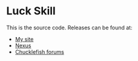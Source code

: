 ﻿# Luck Skill
This is the source code. Releases can be found at:
* [My site](http://spacechase0.com/mods/stardew-valley/luck-skill/)
* [Nexus](http://www.nexusmods.com/stardewvalley/mods/521/)
* [Chucklefish forums](http://community.playstarbound.com/resources/luck-skill.4053/)
